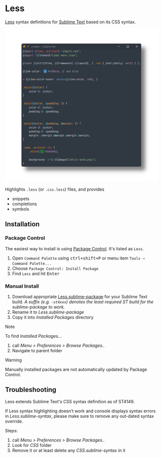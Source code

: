# Less

[Less](https://lesscss.org) syntax definitions for [Sublime Text](https://www.sublimetext.com) based on its CSS syntax.

![](preview.png)

Highlights `.less` (or `.css.less`) files, and provides

- snippets
- completions
- symbols

## Installation

### Package Control

The easiest way to install is using [Package Control](https://packagecontrol.io). It's listed as `Less`.

1. Open `Command Palette` using <kbd>ctrl+shift+P</kbd> or menu item `Tools → Command Palette...`
2. Choose `Package Control: Install Package`
3. Find `Less` and hit <kbd>Enter</kbd>

### Manual Install

1. Download appropriate [Less.sublime-package](https://github.com/SublimeText/Less/releases) for your Sublime Text build.
   _A suffix (e.g. `-st4xxx`) denotes the least required ST build for the sublime-package to work._
2. Rename it to _Less.sublime-package_
3. Copy it into _Installed Packages_ directory

> [!NOTE]
>
> To find _Installed Packages_...
>
> 1. call _Menu > Preferences > Browse Packages.._
> 2. Navigate to parent folder

> [!WARNING]
>
> Manually installed packages are not automatically updated by Package Control.

## Troubleshooting

Less extends Sublime Text's CSS syntax definition as of ST4149.

If Less syntax highlighting doesn't work and console displays syntax errors in _Less.sublime-syntax_, please make sure to remove any out-dated syntax override.

Steps:

1. call _Menu > Preferences > Browse Packages.._
2. Look for _CSS_ folder
3. Remove it or at least delete any _CSS.sublime-syntax_ in it
